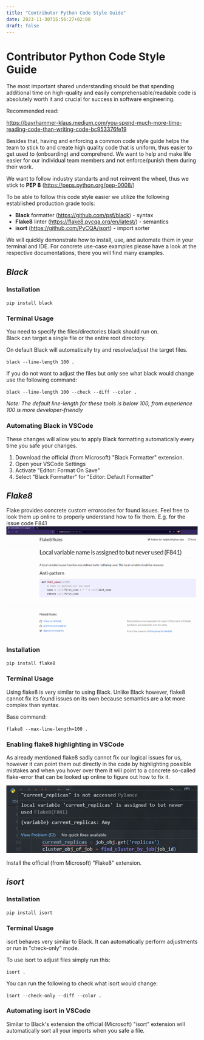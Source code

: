 ```yaml
---
title: "Contributor Python Code Style Guide"
date: 2023-11-30T15:56:27+02:00
draft: false
---
```


# Contributor Python Code Style Guide

The most important shared understanding should be that spending additional time on high-quality and easily comprehensable/readable code is absolutely worth it and crucial for success in software engineering.

Recommended read:

https://bayrhammer-klaus.medium.com/you-spend-much-more-time-reading-code-than-writing-code-bc953376fe19

Besides that, having and enforcing a common code style guide helps the team to stick to and create high quality code that is uniform, thus easier to get used to (onboarding) and comprehend. We want to help and make life easier for our individual team members and not enforce/punish them during their work.

We want to follow industry standarts and not reinvent the wheel, thus we stick to **PEP 8** (https://peps.python.org/pep-0008/)

To be able to follow this code style easier we utilize the following established production grade tools:

- **Black** formatter (https://github.com/psf/black) - syntax
- **Flake8** linter (https://flake8.pycqa.org/en/latest/) - semantics
- **isort** (https://github.com/PyCQA/isort) - import sorter

We will quickly demonstrate how to install, use, and automate them in your terminal and IDE. For concrete use-case examples please have a look at the respective documentations, there you will find many examples.

## *Black*
### Installation
`pip install black`

### Terminal Usage
You need to specify the files/directories black should run on. <br>
Black can target a single file or the entire root directory.

On default Black will automatically try and resolve/adjust the target files.

`black --line-length 100 .`

If you do not want to adjust the files but only see what black would change use the following command:

`black --line-length 100 --check --diff --color .`

*Note: The default line-length for these tools is below 100, from experience 100 is more developer-friendly*

### Automating Black in VSCode
These changes will allow you to apply Black formatting automatically every time you safe your changes.
1) Download the official (from Microsoft) "Black Formatter" extension.
2) Open your VSCode Settings
3) Activate "Editor: Format On Save"
4) Select "Black Formatter" for "Editor: Default Formatter"

## *Flake8*
Flake provides concrete custom errorcodes for found issues.
Feel free to look them up online to properly understand how to fix them. E.g. for the issue code F841
![Flake error online lookup](images/flake8_online.png)

### Installation
`pip install flake8`

### Terminal Usage
Using flake8 is very similar to using Black.
Unlike Black however, flake8 cannot fix its found issues on its own because semantics are a lot more complex than syntax.

Base command:

`flake8 --max-line-length=100 .`

### Enabling flake8 highlighting in VSCode
As already mentioned flake8 sadly cannot fix our logical issues for us, however it can point them out directly in the code by highlighting possible mistakes and when you hover over them it will point to a concrete so-called flake-error that can be looked up online to figure out how to fix it.

![Example of flake8 VSCode highlighting](images/flake8_vscode_example.png)

Install the official (from Microsoft) "Flake8" extension.

## *isort*
### Installation
`pip install isort`

### Terminal Usage
isort behaves very similar to Black. It can automatically perform adjustments or run in "check-only" mode.

To use isort to adjust files simply run this:

`isort .`

You can run the following to check what isort would change:

`isort --check-only --diff --color .`

### Automating isort in VSCode
Similar to Black's extension the official (Microsoft) "isort" extension will automatically sort all your imports when you safe a file.
